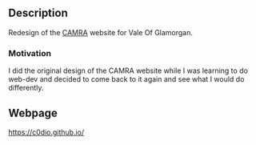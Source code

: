 ## Description
Redesign of the [CAMRA](https://vog.camra.org.uk/) website for Vale Of Glamorgan.

### Motivation
I did the original design of the CAMRA website while I was learning to do web-dev and decided to come back to it again and see what I would do differently. 

## Webpage
https://c0dio.github.io/
